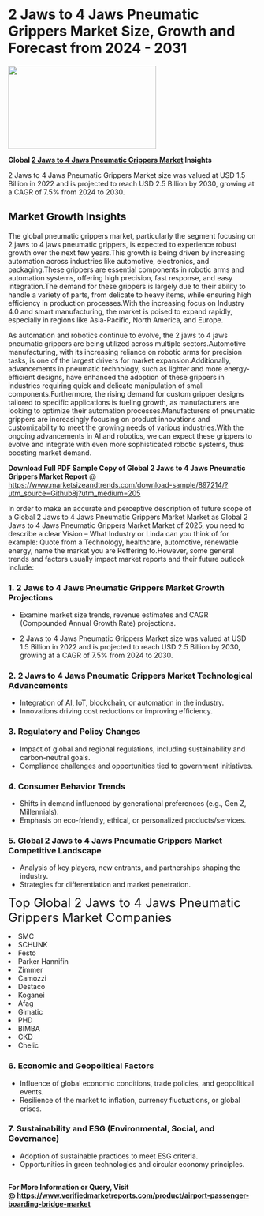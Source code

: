 <H1>2 Jaws to 4 Jaws Pneumatic Grippers Market Size, Growth and Forecast from 2024 - 2031</H1><img class="aligncenter size-medium wp-image-584254" src="https://thirdeyenews.in/wp-content/uploads/2024/09/Global-Market-Research-300x168.jpeg" alt="" width="300" height="168" /><p><strong>Global&nbsp;<a href="https://www.marketsizeandtrends.com/download-sample/897214/?utm_source=Github8j?utm_medium=205">2 Jaws to 4 Jaws Pneumatic Grippers Market</a> Insights</strong></p><p>2 Jaws to 4 Jaws Pneumatic Grippers Market size was valued at USD 1.5 Billion in 2022 and is projected to reach USD 2.5 Billion by 2030, growing at a CAGR of 7.5% from 2024 to 2030.</p><p><h2>Market Growth Insights</h2> <p>The global pneumatic grippers market, particularly the segment focusing on 2 jaws to 4 jaws pneumatic grippers, is expected to experience robust growth over the next few years.This growth is being driven by increasing automation across industries like automotive, electronics, and packaging.These grippers are essential components in robotic arms and automation systems, offering high precision, fast response, and easy integration.The demand for these grippers is largely due to their ability to handle a variety of parts, from delicate to heavy items, while ensuring high efficiency in production processes.With the increasing focus on Industry 4.0 and smart manufacturing, the market is poised to expand rapidly, especially in regions like Asia-Pacific, North America, and Europe.</p> <p>As automation and robotics continue to evolve, the 2 jaws to 4 jaws pneumatic grippers are being utilized across multiple sectors.Automotive manufacturing, with its increasing reliance on robotic arms for precision tasks, is one of the largest drivers for market expansion.Additionally, advancements in pneumatic technology, such as lighter and more energy-efficient designs, have enhanced the adoption of these grippers in industries requiring quick and delicate manipulation of small components.Furthermore, the rising demand for custom gripper designs tailored to specific applications is fueling growth, as manufacturers are looking to optimize their automation processes.Manufacturers of pneumatic grippers are increasingly focusing on product innovations and customizability to meet the growing needs of various industries.With the ongoing advancements in AI and robotics, we can expect these grippers to evolve and integrate with even more sophisticated robotic systems, thus boosting market demand.</p> <p><span class=""><strong>Download Full PDF Sample Copy of Global 2 Jaws to 4 Jaws Pneumatic Grippers Market Report</strong> @ <a href="https://www.marketsizeandtrends.com/download-sample/897214/?utm_source=Github8j?utm_medium=205" target="_blank">https://www.marketsizeandtrends.com/download-sample/897214/?utm_source=Github8j?utm_medium=205</a></span></p><p>In order to make an accurate and perceptive description of future scope of a Global&nbsp;2 Jaws to 4 Jaws Pneumatic Grippers Market Market as Global&nbsp;2 Jaws to 4 Jaws Pneumatic Grippers Market Market of 2025, you need to describe a clear Vision &ndash; What Industry or Linda can you think of for example: Quote from a Technology, healthcare, automotive, renewable energy, name the market you are Reffering to.However, some general trends and factors usually impact market reports and their future outlook include:</p><h3>1.&nbsp;<strong>2 Jaws to 4 Jaws Pneumatic Grippers Market Growth Projections</strong></h3><ul><li>Examine market size trends, revenue estimates and CAGR (Compounded Annual Growth Rate) projections.</li><li><p>2 Jaws to 4 Jaws Pneumatic Grippers Market size was valued at USD 1.5 Billion in 2022 and is projected to reach USD 2.5 Billion by 2030, growing at a CAGR of 7.5% from 2024 to 2030.</p></li></ul><h3>2.&nbsp;<strong>2 Jaws to 4 Jaws Pneumatic Grippers Market Technological Advancements</strong></h3><ul><li>Integration of AI, IoT, blockchain, or automation in the industry.</li><li>Innovations driving cost reductions or improving efficiency.</li></ul><h3>3.&nbsp;<strong>Regulatory and Policy Changes</strong></h3><ul><li>Impact of global and regional regulations, including sustainability and carbon-neutral goals.</li><li>Compliance challenges and opportunities tied to government initiatives.</li></ul><h3>4.&nbsp;<strong>Consumer Behavior Trends</strong></h3><ul><li>Shifts in demand influenced by generational preferences (e.g., Gen Z, Millennials).</li><li>Emphasis on eco-friendly, ethical, or personalized products/services.</li></ul><h3>5.&nbsp;<strong>Global 2 Jaws to 4 Jaws Pneumatic Grippers Market Competitive Landscape</strong></h3><ul><li>Analysis of key players, new entrants, and partnerships shaping the industry.</li><li>Strategies for differentiation and market penetration.</li></ul><p data-pm-slice="1 1 []"><span style="color: inherit; font-family: inherit; font-size: 25px;">Top Global 2 Jaws to 4 Jaws Pneumatic Grippers Market Companies</span></p><div class="" data-test-id=""><p><li>SMC</li><li> SCHUNK</li><li> Festo</li><li> Parker Hannifin</li><li> Zimmer</li><li> Camozzi</li><li> Destaco</li><li> Koganei</li><li> Afag</li><li> Gimatic</li><li> PHD</li><li> BIMBA</li><li> CKD</li><li> Chelic</li></p></div><h3>6.&nbsp;<strong>Economic and Geopolitical Factors</strong></h3><ul><li>Influence of global economic conditions, trade policies, and geopolitical events.</li><li>Resilience of the market to inflation, currency fluctuations, or global crises.</li></ul><h3>7.&nbsp;<strong>Sustainability and ESG (Environmental, Social, and Governance)</strong></h3><ul><li>Adoption of sustainable practices to meet ESG criteria.</li><li>Opportunities in green technologies and circular economy principles.</li></ul><h2><strong style="font-size: 14px;">For More Information or Query, Visit @&nbsp;</strong><a style="background-color: #ffffff; font-size: 14px;" href="https://www.marketsizeandtrends.com/report/2-jaws-to-4-jaws-pneumatic-grippers-market/" target="_blank">https://www.verifiedmarketreports.com/product/airport-passenger-boarding-bridge-market</a></h2>